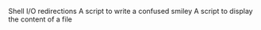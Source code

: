 Shell I/O redirections
A script to write a confused smiley
A script to display the content of a file

